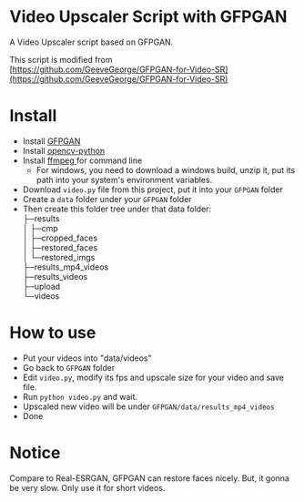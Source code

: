 # Video Upscaler Script with GFPGAN
A Video Upscaler script based on GFPGAN.  

This script is modified from  
[https://github.com/GeeveGeorge/GFPGAN-for-Video-SR](https://github.com/GeeveGeorge/GFPGAN-for-Video-SR)  

# Install
* Install [GFPGAN](https://github.com/TencentARC/GFPGAN)
* Install [opencv-python](https://pypi.org/project/opencv-python/)
* Install [ffmpeg ](https://ffmpeg.org/) for command line
  * For windows, you need to download a windows build, unzip it, put its path into your system's environment variables.   
* Download `video.py` file from this project, put it into your `GFPGAN` folder
* Create a `data` folder under your `GFPGAN` folder
* Then create this folder tree under that data folder:  
├─results  
│  ├─cmp  
│  ├─cropped_faces  
│  ├─restored_faces  
│  └─restored_imgs  
├─results_mp4_videos  
├─results_videos  
├─upload  
└─videos  

# How to use
* Put your videos into "data/videos"
* Go back to `GFPGAN` folder
* Edit `video.py`, modify its fps and upscale size for your video and save file.
* Run `python video.py` and wait.
* Upscaled new video will be under `GFPGAN/data/results_mp4_videos`
* Done

# Notice
Compare to Real-ESRGAN, GFPGAN can restore faces nicely. But, it gonna be very slow. Only use it for short videos.  

